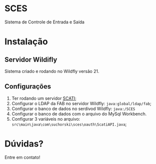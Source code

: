 # SCES

Sistema de Controle de Entrada e Saída

# Instalação

## Servidor Wildifly

Sistema criado e rodando no Wildfly versão 21.

## Configurações

1. Ter rodando um servidor [SCATI](https://github.com/forcaaereabrasileira/SCATI);
2. Configurar o LDAP da FAB no servidor Wildfly: `java:global/ldap/fab`;
3. Configurar o banco de dados no serdivod Wildfly: `java:/SCES`
4. Configurar o banco de dados com o arquivo do MySql Workbench.
5. Configurar 3 variáveis no arquivo: `src\main\java\com\suchorski\sces\oauth\ScatiAPI.java`;

# Dúvidas?

Entre em contato!